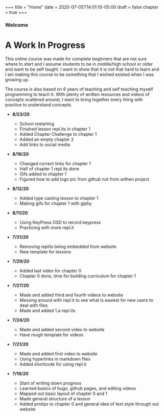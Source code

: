+++
title = "Home"
date = 2020-07-05T14:01:10-05:00
draft = false
chapter = true
+++

### Welcome

# A Work In Progress

This online course was made for complete beginners that are not sure where to start and I assume students to be in middle/high school or older and want to be self taught. I want to show that it is not that hard to learn and I am making this course to be something that I wished existed when I was growing up.

The course is also based on 6 years of teaching and self teaching myself programming to teach it. With plenty of written resources and videos of concepts scattered around, I want to bring together every thing with practice to understand concepts.

+ **8/23/20**
  - School restarting
  - Finished lesson repl.its in chapter 1
  - Added Chapter Challenge to chapter 1
  - Added an empty chapter 2
  - Add links to social media

+ **8/16/20**
  - Changed correct links for chapter 1
  - Half of chapter 1 repl.its done
  - Gifs added to chapter 1
  - Figured how to add logo pic from github not from withen project

+ **8/12/20**
  - Added type casting lesson to chapter 1
  - Making gifs for chapter 1 with giphy

+ **8/11/20**
  - Using KeyPress OSD to record keypress
  - Practicing with more repl.it 

+ **7/31/20**
  - Removing replits being embedded from website 
  - New template for lessons

+ **7/29/20**
  - Added last video for chapter 0
  - Chapter 0 done, time for building curriculum for chapter 1

+ **7/27/20**
  - Made and added third and fourth videos to website
  - Messing around with repl.it to see what is easiest for new users to deal with files
  - Made and added 1.a repl.its

+ **7/24/20**
  - Made and added second video to website
  - Have rough template for videos

+ **7/21/20**
  - Made and added first video to website
  - Using hyperlinks in markdown files
  - Added shortcode for using repl.it

+ **7/19/20**
  - Start of writing down progress
  - Learned basics of hugo, github pages, and editing videos
  - Mapped out basic layout of chapter 0 and 1
  - Made general structure of a lesson
  - Added protips to chapter 0 and general idea of text style through out website
